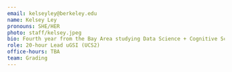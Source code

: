 ```yaml
---
email: kelseyley@berkeley.edu
name: Kelsey Ley
pronouns: SHE/HER
photo: staff/kelsey.jpeg
bio: Fourth year from the Bay Area studying Data Science + Cognitive Science. Big fan of baking, mobile games, and taking sub-par pictures of food B^)
role: 20-hour Lead uGSI (UCS2)
office-hours: TBA
team: Grading
---
```

